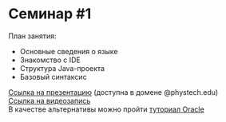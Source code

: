 # Семинар #1

План занятия:  
- Основные сведения о языке
- Знакомство с IDE
- Структура Java-проекта
- Базовый синтаксис
  
[Ссылка на презентацию](https://docs.google.com/presentation/d/1k3UXrL5RhdkCcefW7lVyyi_SMnhFxyEQUXTLruEK6Ek/edit#slide=id.p) (доступна в домене @phystech.edu)  
[Ссылка на видеозапись](https://www.youtube.com/watch?v=dY5dSvZ3Ziw&list=PLZ0EIBIj8ujklVOhYw-JN2M0ockGj-bOq&index=1)  
В качестве альтернативы можно пройти [туториал Oracle](https://docs.oracle.com/javase/tutorial/getStarted/index.html)  
